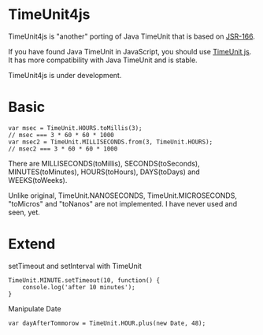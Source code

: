 # TimeUnit4js

TimeUnit4js is "another" porting of Java TimeUnit that is based on [JSR-166](http://gee.cs.oswego.edu/dl/concurrency-interest/index.html).

If you have found Java TimeUnit in JavaScript, you should use [TimeUnit js](https://github.com/jwalton/timeunitjs/).
It has more compatibility with Java TimeUnit and is stable.

TimeUnit4js is under development.

# Basic
    var msec = TimeUnit.HOURS.toMillis(3);
    // msec === 3 * 60 * 60 * 1000
    var msec2 = TimeUnit.MILLISECONDS.from(3, TimeUnit.HOURS);
    // msec2 === 3 * 60 * 60 * 1000

There are MILLISECONDS(toMillis), SECONDS(toSeconds), MINUTES(toMinutes), HOURS(toHours), 
DAYS(toDays) and WEEKS(toWeeks).

Unlike original, TimeUnit.NANOSECONDS, TimeUnit.MICROSECONDS, "toMicros" and "toNanos" are not implemented.
I have never used and seen, yet.

# Extend
setTimeout and setInterval with TimeUnit

    TimeUnit.MINUTE.setTimeout(10, function() {
        console.log('after 10 minutes');
    }

Manipulate Date

    var dayAfterTommorow = TimeUnit.HOUR.plus(new Date, 48);
